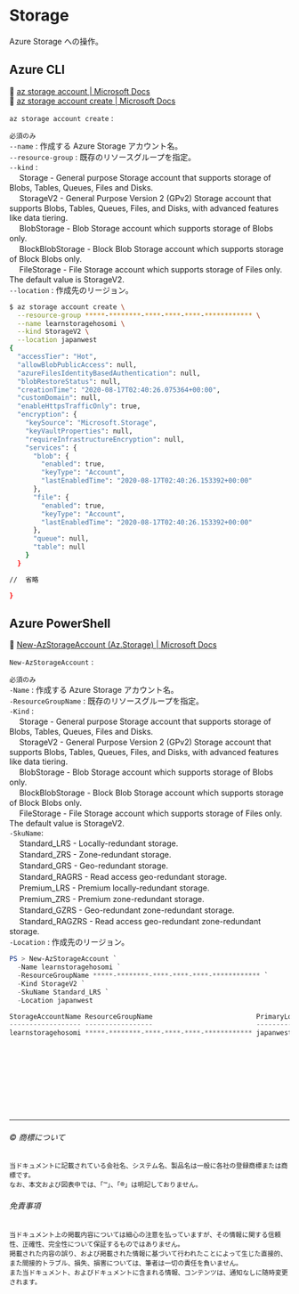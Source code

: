 # Storage

Azure Storage への操作。

## Azure CLI

:link: [az storage account | Microsoft Docs](https://docs.microsoft.com/ja-jp/cli/azure/storage/account)  
:link: [az storage account create | Microsoft Docs](https://docs.microsoft.com/ja-jp/cli/azure/storage/account#az-storage-account-create)  

``az storage account create`` :   

``必須のみ``  
``--name`` : 作成する Azure Storage アカウント名。  
``--resource-group`` : 既存のリソースグループを指定。  
``--kind`` :  
　  Storage - General purpose Storage account that supports storage of Blobs, Tables, Queues, Files and Disks.  
　  StorageV2 - General Purpose Version 2 (GPv2) Storage account that supports Blobs, Tables, Queues, Files, and Disks, with advanced features like data tiering.  
　  BlobStorage - Blob Storage account which supports storage of Blobs only.  
　  BlockBlobStorage - Block Blob Storage account which supports storage of Block Blobs only.  
　  FileStorage - File Storage account which supports storage of Files only. The default value is StorageV2.  
``--location`` : 作成先のリージョン。  

```bash
$ az storage account create \
  --resource-group *****-********-****-****-****-************ \
  --name learnstoragehosomi \
  --kind StorageV2 \
  --location japanwest
{
  "accessTier": "Hot",
  "allowBlobPublicAccess": null,
  "azureFilesIdentityBasedAuthentication": null,
  "blobRestoreStatus": null,
  "creationTime": "2020-08-17T02:40:26.075364+00:00",
  "customDomain": null,
  "enableHttpsTrafficOnly": true,
  "encryption": {
    "keySource": "Microsoft.Storage",
    "keyVaultProperties": null,
    "requireInfrastructureEncryption": null,
    "services": {
      "blob": {
        "enabled": true,
        "keyType": "Account",
        "lastEnabledTime": "2020-08-17T02:40:26.153392+00:00"
      },
      "file": {
        "enabled": true,
        "keyType": "Account",
        "lastEnabledTime": "2020-08-17T02:40:26.153392+00:00"
      },
      "queue": null,
      "table": null
    }
  }

//  省略

}
```

## Azure PowerShell

:link: [New-AzStorageAccount (Az.Storage) | Microsoft Docs](https://docs.microsoft.com/en-us/powershell/module/az.storage/new-azstorageaccount)  

``New-AzStorageAccount`` :  

``必須のみ``  
``-Name`` : 作成する Azure Storage アカウント名。  
``-ResourceGroupName`` : 既存のリソースグループを指定。  
``-Kind`` :  
　  Storage - General purpose Storage account that supports storage of Blobs, Tables, Queues, Files and Disks.  
　  StorageV2 - General Purpose Version 2 (GPv2) Storage account that supports Blobs, Tables, Queues, Files, and Disks, with advanced features like data tiering.  
　  BlobStorage - Blob Storage account which supports storage of Blobs only.  
　  BlockBlobStorage - Block Blob Storage account which supports storage of Block Blobs only.  
　  FileStorage - File Storage account which supports storage of Files only. The default value is StorageV2.  
``-SkuName``:  
　  Standard_LRS - Locally-redundant storage.  
　  Standard_ZRS - Zone-redundant storage.  
　  Standard_GRS - Geo-redundant storage.  
　  Standard_RAGRS - Read access geo-redundant storage.  
　  Premium_LRS - Premium locally-redundant storage.  
　  Premium_ZRS - Premium zone-redundant storage.  
　  Standard_GZRS - Geo-redundant zone-redundant storage.  
　  Standard_RAGZRS - Read access geo-redundant zone-redundant storage.  
``-Location`` : 作成先のリージョン。  


```powershell
PS > New-AzStorageAccount `
  -Name learnstoragehosomi `
  -ResourceGroupName *****-********-****-****-****-************ `
  -Kind StorageV2 `
  -SkuName Standard_LRS `
  -Location japanwest 

StorageAccountName ResourceGroupName                          PrimaryLocation SkuName      Kind      AccessTier CreationTime
------------------ -----------------                          --------------- -------      ----      ---------- --
learnstoragehosomi *****-********-****-****-****-************ japanwest       Standard_LRS StorageV2 Hot        20
```








　  
　  
　  
　  
　  
　  

* * *

###### :copyright: 商標について

<sup>当ドキュメントに記載されている会社名、システム名、製品名は一般に各社の登録商標または商標です。</sup>  
<sup>なお、本文および図表中では、「™」、「®」は明記しておりません。</sup>  

###### 免責事項  
<sup>当ドキュメント上の掲載内容については細心の注意を払っていますが、その情報に関する信頼性、正確性、完全性について保証するものではありません。</sup>  
<sup>掲載された内容の誤り、および掲載された情報に基づいて行われたことによって生じた直接的、また間接的トラブル、損失、損害については、筆者は一切の責任を負いません。</sup>  
<sup>また当ドキュメント、およびドキュメントに含まれる情報、コンテンツは、通知なしに随時変更されます。</sup>  